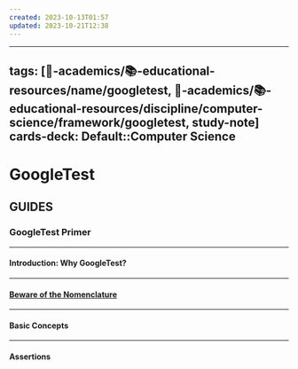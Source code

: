 ```yaml
---
created: 2023-10-13T01:57
updated: 2023-10-21T12:38
---
```


---
tags: [🔴-academics/📚-educational-resources/name/googletest, 🔴-academics/📚-educational-resources/discipline/computer-science/framework/googletest, study-note] 
cards-deck: Default::Computer Science
---

# GoogleTest

## GUIDES

### **GoogleTest Primer**

---

#### **Introduction: Why GoogleTest?**

---

#### **[Beware of the Nomenclature](https://google.github.io/googletest/primer.html#beware-of-the-nomenclature)**

---

#### **Basic Concepts**

---

#### **Assertions**



